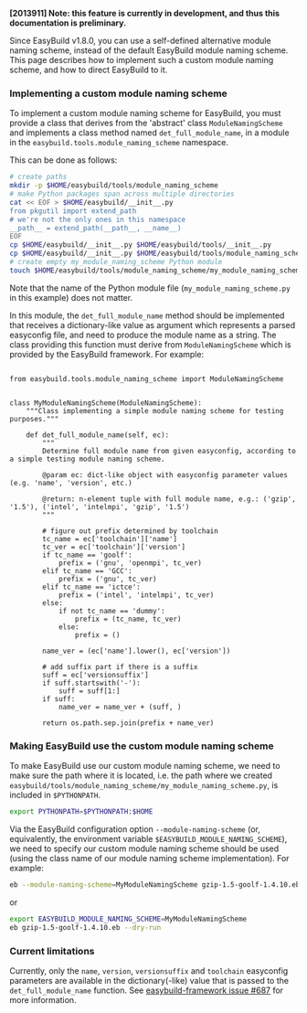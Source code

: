 **[2013911] Note: this feature is currently in development, and thus this documentation is preliminary.**

Since EasyBuild v1.8.0, you can use a self-defined alternative module naming scheme, instead of the default EasyBuild module naming scheme. This page describes how to implement such a custom module naming scheme, and how to direct EasyBuild to it.

### Implementing a custom module naming scheme

To implement a custom module naming scheme for EasyBuild, you must provide a class that derives from the 'abstract' class `ModuleNamingScheme` and implements a class method named `det_full_module_name`, in a module in the `easybuild.tools.module_naming_scheme` namespace.

This can be done as follows:

```bash
# create paths
mkdir -p $HOME/easybuild/tools/module_naming_scheme
# make Python packages span across multiple directories
cat << EOF > $HOME/easybuild/__init__.py
from pkgutil import extend_path
# we're not the only ones in this namespace
__path__ = extend_path(__path__, __name__)
EOF
cp $HOME/easybuild/__init__.py $HOME/easybuild/tools/__init__.py
cp $HOME/easybuild/__init__.py $HOME/easybuild/tools/module_naming_scheme__init__.py
# create empty my_module_naming_scheme Python module
touch $HOME/easybuild/tools/module_naming_scheme/my_module_naming_scheme.py
```

Note that the name of the Python module file (`my_module_naming_scheme.py` in this example) does not matter.

In this module, the `det_full_module_name` method should be implemented that receives a dictionary-like value as argument which represents a parsed easyconfig file, and need to produce the module name as a string.
The class providing this function must derive from `ModuleNamingScheme` which is provided by the EasyBuild framework. For example:

```pythonimport os

from easybuild.tools.module_naming_scheme import ModuleNamingScheme


class MyModuleNamingScheme(ModuleNamingScheme):
    """Class implementing a simple module naming scheme for testing purposes."""

    def det_full_module_name(self, ec):
        """
        Determine full module name from given easyconfig, according to a simple testing module naming scheme.

        @param ec: dict-like object with easyconfig parameter values (e.g. 'name', 'version', etc.)

        @return: n-element tuple with full module name, e.g.: ('gzip', '1.5'), ('intel', 'intelmpi', 'gzip', '1.5')
        """

        # figure out prefix determined by toolchain
        tc_name = ec['toolchain']['name']
        tc_ver = ec['toolchain']['version']
        if tc_name == 'goolf':
            prefix = ('gnu', 'openmpi', tc_ver)
        elif tc_name == 'GCC':
            prefix = ('gnu', tc_ver)
        elif tc_name == 'ictce':
            prefix = ('intel', 'intelmpi', tc_ver)
        else:
            if not tc_name == 'dummy':
                prefix = (tc_name, tc_ver)
            else:
                prefix = ()

        name_ver = (ec['name'].lower(), ec['version'])

        # add suffix part if there is a suffix
        suff = ec['versionsuffix']
        if suff.startswith('-'):
            suff = suff[1:]
        if suff:
            name_ver = name_ver + (suff, )

        return os.path.sep.join(prefix + name_ver)
```


### Making EasyBuild use the custom module naming scheme

To make EasyBuild use our custom module naming scheme, we need to make sure the path where it is located, i.e. the path where we created `easybuild/tools/module_naming_scheme/my_module_naming_scheme.py`, is included in `$PYTHONPATH`.

```bash
export PYTHONPATH=$PYTHONPATH:$HOME
```

Via the EasyBuild configuration option `--module-naming-scheme` (or, equivalently, the environment variable `$EASYBUILD_MODULE_NAMING_SCHEME`), we need to specify our custom module naming scheme should be used (using the class name of our module naming scheme implementation). For example:

```bash
eb --module-naming-scheme=MyModuleNamingScheme gzip-1.5-goolf-1.4.10.eb --robot --dry-run
```

or

```bash
export EASYBUILD_MODULE_NAMING_SCHEME=MyModuleNamingScheme
eb gzip-1.5-goolf-1.4.10.eb --dry-run
```

### Current limitations

Currently, only the `name`, `version`, `versionsuffix` and `toolchain` easyconfig parameters are available in the dictionary(-like) value that is passed to the `det_full_module_name` function. See [easybuild-framework issue #687](https://github.com/hpcugent/easybuild-framework/issues/687) for more information.
